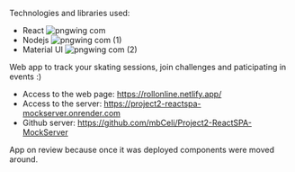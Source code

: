 Technologies and libraries used:
  - React ![pngwing com](https://github.com/user-attachments/assets/e9078ca8-c393-4512-8787-47a7ab0d6027)
  - Nodejs ![pngwing com (1)](https://github.com/user-attachments/assets/190794f6-e3fe-4b36-bb20-75a2415be69b)
  - Material UI ![pngwing com (2)](https://github.com/user-attachments/assets/d3ae4f25-57f6-4f3b-97cc-173621a0f9f0)

Web app to track your skating sessions, join challenges and paticipating in events :)
  - Access to the web page: https://rollonline.netlify.app/ 
  - Access to the server: https://project2-reactspa-mockserver.onrender.com
  - Github server: https://github.com/mbCeli/Project2-ReactSPA-MockServer

    
App on review because once it was deployed components were moved around.
